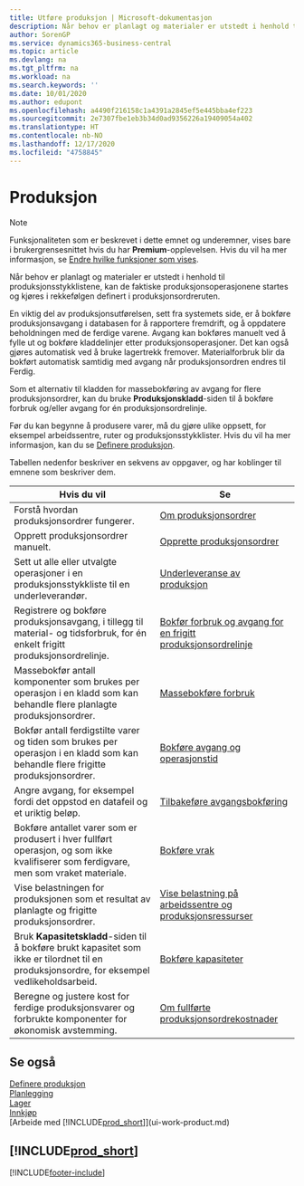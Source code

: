 ```yaml
---
title: Utføre produksjon | Microsoft-dokumentasjon
description: Når behov er planlagt og materialer er utstedt i henhold til produksjonsstykklistene, kan de faktiske produksjonsoperasjonene startes og kjøres i rekkefølgen definert i produksjonsordreruten.
author: SorenGP
ms.service: dynamics365-business-central
ms.topic: article
ms.devlang: na
ms.tgt_pltfrm: na
ms.workload: na
ms.search.keywords: ''
ms.date: 10/01/2020
ms.author: edupont
ms.openlocfilehash: a4490f216158c1a4391a2845ef5e445bba4ef223
ms.sourcegitcommit: 2e7307fbe1eb3b34d0ad9356226a19409054a402
ms.translationtype: HT
ms.contentlocale: nb-NO
ms.lasthandoff: 12/17/2020
ms.locfileid: "4758845"
---
```

# <a name="manufacturing"></a>Produksjon
> [!NOTE]
> Funksjonaliteten som er beskrevet i dette emnet og underemner, vises bare i brukergrensesnittet hvis du har **Premium**-opplevelsen. Hvis du vil ha mer informasjon, se [Endre hvilke funksjoner som vises](ui-experiences.md).

Når behov er planlagt og materialer er utstedt i henhold til produksjonsstykklistene, kan de faktiske produksjonsoperasjonene startes og kjøres i rekkefølgen definert i produksjonsordreruten.  

En viktig del av produksjonsutførelsen, sett fra systemets side, er å bokføre produksjonsavgang i databasen for å rapportere fremdrift, og å oppdatere beholdningen med de ferdige varene. Avgang kan bokføres manuelt ved å fylle ut og bokføre kladdelinjer etter produksjonsoperasjoner. Det kan også gjøres automatisk ved å bruke lagertrekk fremover. Materialforbruk blir da bokført automatisk samtidig med avgang når produksjonsordren endres til Ferdig.  

Som et alternativ til kladden for massebokføring av avgang for flere produksjonsordrer, kan du bruke **Produksjonskladd**-siden til å bokføre forbruk og/eller avgang for én produksjonsordrelinje.

Før du kan begynne å produsere varer, må du gjøre ulike oppsett, for eksempel arbeidssentre, ruter og produksjonsstykklister. Hvis du vil ha mer informasjon, kan du se [Definere produksjon](production-configure-production-processes.md).

Tabellen nedenfor beskriver en sekvens av oppgaver, og har koblinger til emnene som beskriver dem.   

|**Hvis du vil**|**Se**|  
|------------|-------------|  
|Forstå hvordan produksjonsordrer fungerer.|[Om produksjonsordrer](production-about-production-orders.md)|
|Opprett produksjonsordrer manuelt.|[Opprette produksjonsordrer](production-how-to-create-production-orders.md)|
|Sett ut alle eller utvalgte operasjoner i en produksjonsstykkliste til en underleverandør.|[Underleveranse av produksjon](production-how-to-subcontract-manufacturing.md)|
|Registrere og bokføre produksjonsavgang, i tillegg til material- og tidsforbruk, for én enkelt frigitt produksjonsordrelinje.|[Bokfør forbruk og avgang for en frigitt produksjonsordrelinje](production-how-to-register-consumption-and-output.md)|  
|Massebokfør antall komponenter som brukes per operasjon i en kladd som kan behandle flere planlagte produksjonsordrer.|[Massebokføre forbruk](production-how-to-post-consumption.md)|
|Bokfør antall ferdigstilte varer og tiden som brukes per operasjon i en kladd som kan behandle flere frigitte produksjonsordrer.|[Bokføre avgang og operasjonstid](production-how-to-post-output-quantity.md)|
|Angre avgang, for eksempel fordi det oppstod en datafeil og et uriktig beløp.  |[Tilbakeføre avgangsbokføring](production-how-to-reverse-output-posting.md)|  
|Bokføre antallet varer som er produsert i hver fullført operasjon, og som ikke kvalifiserer som ferdigvare, men som vraket materiale.|[Bokføre vrak](production-how-to-post-scrap.md)|
|Vise belastningen for produksjonen som et resultat av planlagte og frigitte produksjonsordrer.|[Vise belastning på arbeidssentre og produksjonsressurser](production-how-to-view-the-load-on-work-centers.md)|      
|Bruk **Kapasitetskladd**-siden til å bokføre brukt kapasitet som ikke er tilordnet til en produksjonsordre, for eksempel vedlikeholdsarbeid.|[Bokføre kapasiteter](production-how-to-post-capacities.md)|  
|Beregne og justere kost for ferdige produksjonsvarer og forbrukte komponenter for økonomisk avstemming.|[Om fullførte produksjonsordrekostnader](finance-about-finished-production-order-costs.md)|  

## <a name="see-also"></a>Se også  
[Definere produksjon](production-configure-production-processes.md)  
[Planlegging](production-planning.md)      
[Lager](inventory-manage-inventory.md)  
[Innkjøp](purchasing-manage-purchasing.md)  
[Arbeide med [!INCLUDE[prod_short](includes/prod_short.md)]](ui-work-product.md)

## [!INCLUDE[prod_short](includes/free_trial_md.md)]  


[!INCLUDE[footer-include](includes/footer-banner.md)]
